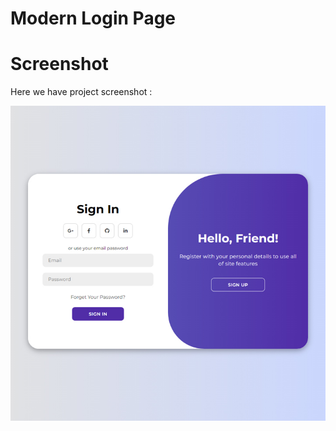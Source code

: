 # Modern Login Page


# Screenshot
Here we have project screenshot :

![screenshot](screenshot.jpg)
